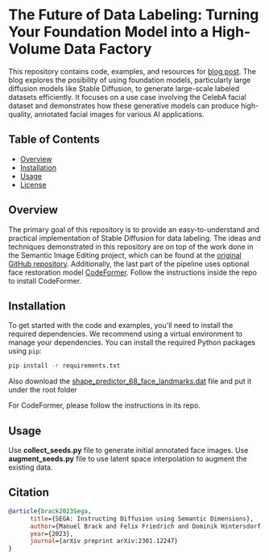 # The Future of Data Labeling: Turning Your Foundation Model into a High-Volume Data Factory

This repository contains code, examples, and resources for [blog post](https://medium.com/@asrielhan/turn-a-foundation-model-into-a-data-factory-part-one-a6996dcc9b73). The blog explores the posibility of using foundation models, particularly large diffusion models like Stable Diffusion, to generate large-scale labeled datasets efficiently. It focuses on a use case involving the CelebA facial dataset and demonstrates how these generative models can produce high-quality, annotated facial images for various AI applications.

## Table of Contents

- [Overview](#overview)
- [Installation](#installation)
- [Usage](#usage)
- [License](#license)

## Overview

The primary goal of this repository is to provide an easy-to-understand and practical implementation of Stable Diffusion for data labeling. The ideas and techniques demonstrated in this repository are on top of the work done in the Semantic Image Editing project, which can be found at the [original GitHub repository](https://github.com/ml-research/semantic-image-editing). Additionally, the last part of the pipeline uses optional face restoration model [CodeFormer](https://github.com/sczhou/CodeFormer). Follow the instructions inside the repo to install CodeFormer.

## Installation

To get started with the code and examples, you'll need to install the required dependencies. We recommend using a virtual environment to manage your dependencies. You can install the required Python packages using `pip`:

```bash
pip install -r requirements.txt
```

Also download the [shape_predictor_68_face_landmarks.dat](https://github.com/italojs/facial-landmarks-recognition/blob/master/shape_predictor_68_face_landmarks.dat) file and put it under the root folder

For CodeFormer, please follow the instructions in its repo.

## Usage

Use **collect_seeds.py** file to generate initial annotated face images. Use **augment_seeds.py** file to use latent space interpolation to augment the existing data. 


## Citation

```bibtex
@article{brack2023Sega,
      title={SEGA: Instructing Diffusion using Semantic Dimensions}, 
      author={Manuel Brack and Felix Friedrich and Dominik Hintersdorf and Lukas Struppek and Patrick Schramowski and Kristian Kersting},
      year={2023},
      journal={arXiv preprint arXiv:2301.12247}
}
```

